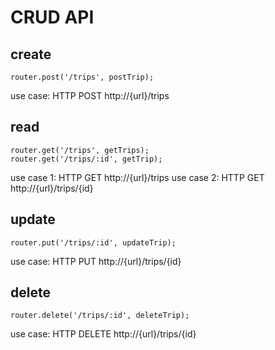 # CRUD API

## create
```
router.post('/trips', postTrip);
```
use case: HTTP POST http://{url}/trips

## read
```
router.get('/trips', getTrips);
router.get('/trips/:id', getTrip);
```
use case 1: HTTP GET http://{url}/trips
use case 2: HTTP GET http://{url}/trips/{id}

## update
```
router.put('/trips/:id', updateTrip);
```
use case: HTTP PUT http://{url}/trips/{id}

## delete
```
router.delete('/trips/:id', deleteTrip);
```
use case: HTTP DELETE http://{url}/trips/{id}